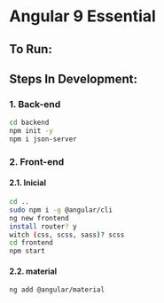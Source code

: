 # Angular 9 Essential

## To Run:


## Steps In Development:

### 1. Back-end
```bash
cd backend
npm init -y
npm i json-server
```
### 2. Front-end

#### 2.1. Inicial

```bash
cd ..
sudo npm i -g @angular/cli
ng new frontend
install router? y
witch (css, scss, sass)? scss
cd frontend
npm start
```

#### 2.2. material

```bash
ng add @angular/material
```


